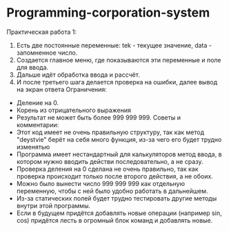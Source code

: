 # Programming-corporation-system
Практическая работа 1: 
1. Есть две постоянные переменные: tek - текущее значение, data - запомненное число.
2. Создается главное меню, где показываются эти переменные и поле для ввода.
3. Дальше идёт обработка ввода и рассчёт.
4. И после третьего шага делается проверка на ошибки, далее вывод на экран ответа
Ограничения:
- Деление на 0.
- Корень из отрицательного выражения
- Результат не может быть более 999 999 999.
Советы и комментарии:
- Этот код имеет не очень правильную структуру, так как метод "deystvie" берёт на себя много функция, из-за чего его будет трудно изменятью
- Программа имеет нестандартный для калькуляторов метод ввода, в котором нужно вводить действи последовательно, а не сразу.
- Проверка деления на 0 сделана не очень правильно, так как проверка происходит только после второго действия, а не обоих.
- Можно было вынести число 999 999 999 как отдельную переменную, чтобы с ней было удобно работать в дальнейшем.
- Из-за статических полей будет трудно тестировать другие методы внутри этой программы.
- Если в будущем придётся добавлять новые операции (например sin, cos) придётся лесть в огромный блок команд и добавлять новые. 
